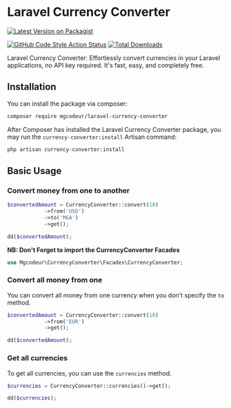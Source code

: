 # Laravel Currency Converter

[![Latest Version on Packagist](https://img.shields.io/packagist/v/mgcodeur/laravel-currency-converter.svg?style=flat-square)](https://packagist.org/packages/mgcodeur/laravel-currency-converter)

[//]: # (TODO: write tests)
[//]: # ([![GitHub Tests Action Status]&#40;https://img.shields.io/github/actions/workflow/status/mgcodeur/laravel-currency-converter/run-tests.yml?branch=main&label=tests&style=flat-square&#41;]&#40;https://github.com/mgcodeur/laravel-currency-converter/actions?query=workflow%3Arun-tests+branch%3Amain&#41;)

[![GitHub Code Style Action Status](https://img.shields.io/github/actions/workflow/status/mgcodeur/laravel-currency-converter/fix-php-code-style-issues.yml?branch=main&label=code%20style&style=flat-square)](https://github.com/mgcodeur/laravel-currency-converter/actions?query=workflow%3A"Fix+PHP+code+style+issues"+branch%3Amain)
[![Total Downloads](https://img.shields.io/packagist/dt/mgcodeur/laravel-currency-converter.svg?style=flat-square)](https://packagist.org/packages/mgcodeur/laravel-currency-converter)

Laravel Currency Converter: Effortlessly convert currencies in your Laravel applications, no API key required. It's fast, easy, and completely free.

## Installation

You can install the package via composer:

```bash
composer require mgcodeur/laravel-currency-converter
```

After Composer has installed the Laravel Currency Converter package, you may run the `currency-converter:install` Artisan command:

```bash
php artisan currency-converter:install
```
## Basic Usage

### Convert money from one to another

```php
$convertedAmount = CurrencyConverter::convert(10)
            ->from('USD')
            ->to('MGA')
            ->get();

dd($convertedAmount);
```
**NB: Don't Forget to import the CurrencyConverter Facades**

```php
use Mgcodeur\CurrencyConverter\Facades\CurrencyConverter;
```

### Convert all money from one

You can convert all money from one currency when you don't specify the `to` method.

```php
$convertedAmount = CurrencyConverter::convert(10)
            ->from('EUR')
            ->get();

dd($convertedAmount);
```

### Get all currencies

To get all currencies, you can use the `currencies` method.

```php
$currencies = CurrencyConverter::currencies()->get();

dd($currencies);
```
